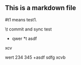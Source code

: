 ## This is a markdown file
#t1 means test1.

\t commit and sync test

* qwer
*t asdf

xcv

wert
234
345
+asdf
sdfg
xcvb

